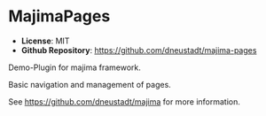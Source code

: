 # MajimaPages

- **License**: MIT
- **Github Repository**: <https://github.com/dneustadt/majima-pages>

Demo-Plugin for majima framework.

Basic navigation and management of pages.

See <https://github.com/dneustadt/majima> for more information.